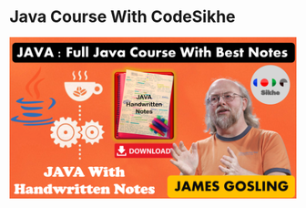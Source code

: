 <h1> Java Course With CodeSikhe </h1>
<img src="https://raw.githubusercontent.com/MrNitishroy/Java/master/Java%20full%20course.png">

